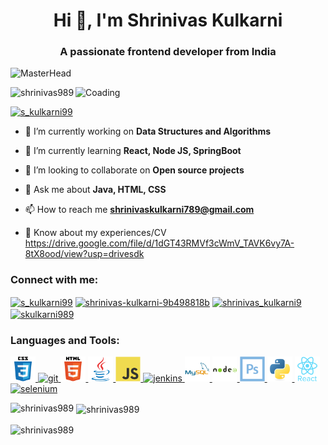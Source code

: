 <h1 align="center">Hi 👋, I'm Shrinivas Kulkarni</h1>
<h3 align="center">A passionate frontend developer from India</h3>

![MasterHead](https://i.pinimg.com/originals/87/f3/f1/87f3f1425b217691da645e97dbb50d55.gif)


<img align="right" alt="Coading" width="400" src="https://cdn.dribbble.com/users/1162077/screenshots/3848914/programmer.gif">

<p align="left"> <img src="https://komarev.com/ghpvc/?username=shrinivas989&label=Profile%20views&color=0e75b6&style=flat" alt="shrinivas989" /> </p>

<p align="left"> <a href="https://twitter.com/s_kulkarni99" target="blank"><img src="https://img.shields.io/twitter/follow/s_kulkarni99?logo=twitter&style=for-the-badge" alt="s_kulkarni99" /></a> </p>

- 🔭 I’m currently working on **Data Structures and Algorithms**

- 🌱 I’m currently learning **React, Node JS, SpringBoot**

- 👯 I’m looking to collaborate on **Open source projects**

- 💬 Ask me about **Java, HTML, CSS**

- 📫 How to reach me **shrinivaskulkarni789@gmail.com**

- 📄 Know about my experiences/CV https://drive.google.com/file/d/1dGT43RMVf3cWmV_TAVK6vy7A-8tX8ood/view?usp=drivesdk

<h3 align="left">Connect with me:</h3>
<p align="left">
<a href="https://twitter.com/s_kulkarni99" target="blank"><img align="center" src="https://raw.githubusercontent.com/rahuldkjain/github-profile-readme-generator/master/src/images/icons/Social/twitter.svg" alt="s_kulkarni99" height="30" width="40" /></a>
<a href="https://linkedin.com/in/shrinivas-kulkarni-9b498818b" target="blank"><img align="center" src="https://raw.githubusercontent.com/rahuldkjain/github-profile-readme-generator/master/src/images/icons/Social/linked-in-alt.svg" alt="shrinivas-kulkarni-9b498818b" height="30" width="40" /></a>
<a href="https://instagram.com/shrinivas_kulkarni9" target="blank"><img align="center" src="https://raw.githubusercontent.com/rahuldkjain/github-profile-readme-generator/master/src/images/icons/Social/instagram.svg" alt="shrinivas_kulkarni9" height="30" width="40" /></a>
<a href="https://www.hackerrank.com/skulkarni989" target="blank"><img align="center" src="https://raw.githubusercontent.com/rahuldkjain/github-profile-readme-generator/master/src/images/icons/Social/hackerrank.svg" alt="skulkarni989" height="30" width="40" /></a>
</p>

<h3 align="left">Languages and Tools:</h3>
<p align="left"> <a href="https://www.w3schools.com/css/" target="_blank" rel="noreferrer"> <img src="https://raw.githubusercontent.com/devicons/devicon/master/icons/css3/css3-original-wordmark.svg" alt="css3" width="40" height="40"/> </a> <a href="https://git-scm.com/" target="_blank" rel="noreferrer"> <img src="https://www.vectorlogo.zone/logos/git-scm/git-scm-icon.svg" alt="git" width="40" height="40"/> </a> <a href="https://www.w3.org/html/" target="_blank" rel="noreferrer"> <img src="https://raw.githubusercontent.com/devicons/devicon/master/icons/html5/html5-original-wordmark.svg" alt="html5" width="40" height="40"/> </a> <a href="https://www.java.com" target="_blank" rel="noreferrer"> <img src="https://raw.githubusercontent.com/devicons/devicon/master/icons/java/java-original.svg" alt="java" width="40" height="40"/> </a> <a href="https://developer.mozilla.org/en-US/docs/Web/JavaScript" target="_blank" rel="noreferrer"> <img src="https://raw.githubusercontent.com/devicons/devicon/master/icons/javascript/javascript-original.svg" alt="javascript" width="40" height="40"/> </a> <a href="https://www.jenkins.io" target="_blank" rel="noreferrer"> <img src="https://www.vectorlogo.zone/logos/jenkins/jenkins-icon.svg" alt="jenkins" width="40" height="40"/> </a> <a href="https://www.mysql.com/" target="_blank" rel="noreferrer"> <img src="https://raw.githubusercontent.com/devicons/devicon/master/icons/mysql/mysql-original-wordmark.svg" alt="mysql" width="40" height="40"/> </a> <a href="https://nodejs.org" target="_blank" rel="noreferrer"> <img src="https://raw.githubusercontent.com/devicons/devicon/master/icons/nodejs/nodejs-original-wordmark.svg" alt="nodejs" width="40" height="40"/> </a> <a href="https://www.photoshop.com/en" target="_blank" rel="noreferrer"> <img src="https://raw.githubusercontent.com/devicons/devicon/master/icons/photoshop/photoshop-line.svg" alt="photoshop" width="40" height="40"/> </a> <a href="https://www.python.org" target="_blank" rel="noreferrer"> <img src="https://raw.githubusercontent.com/devicons/devicon/master/icons/python/python-original.svg" alt="python" width="40" height="40"/> </a> <a href="https://reactjs.org/" target="_blank" rel="noreferrer"> <img src="https://raw.githubusercontent.com/devicons/devicon/master/icons/react/react-original-wordmark.svg" alt="react" width="40" height="40"/> </a> <a href="https://www.selenium.dev" target="_blank" rel="noreferrer"> <img src="https://raw.githubusercontent.com/detain/svg-logos/780f25886640cef088af994181646db2f6b1a3f8/svg/selenium-logo.svg" alt="selenium" width="40" height="40"/> </a> </p>

<p><img align="left" src="https://github-readme-stats.vercel.app/api/top-langs?username=shrinivas989&show_icons=true&locale=en&layout=compact" alt="shrinivas989" /></p>

<p>&nbsp;<img align="center" src="https://github-readme-stats.vercel.app/api?username=shrinivas989&show_icons=true&locale=en" alt="shrinivas989" /></p>

<p><img align="center" src="https://github-readme-streak-stats.herokuapp.com/?user=shrinivas989&" alt="shrinivas989" /></p>
